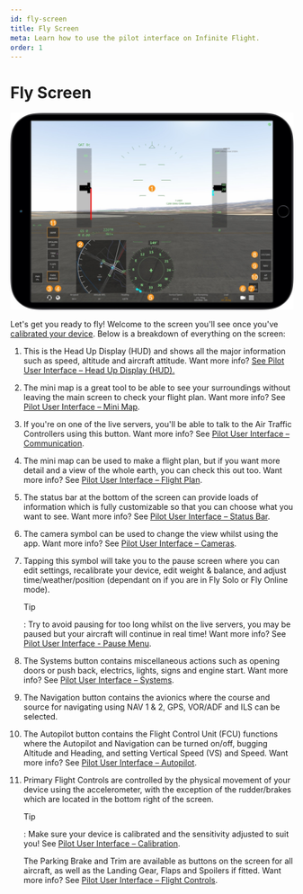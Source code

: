 ```yaml
---
id: fly-screen
title: Fly Screen
meta: Learn how to use the pilot interface on Infinite Flight.
order: 1
---
```


# Fly Screen

![Fly Screen](_images/manual/frames/hud-screen.jpg)



Let&#39;s get you ready to fly! Welcome to the screen you&#39;ll see once you&#39;ve [calibrated your device](/docs/manual/pilot-user-interface/calibration). Below is a breakdown of everything on the screen:



1. This is the Head Up Display (HUD) and shows all the major information such as speed, altitude and aircraft attitude. Want more info? [See Pilot User Interface – Head Up Display (HUD).](/docs/manual/pilot-user-interface/hud)

   

2. The mini map is a great tool to be able to see your surroundings without leaving the main screen to check your flight plan. Want more info? See [Pilot User Interface – Mini Map](/docs/manual/pilot-user-interface/mini-map).

   

3. If you&#39;re on one of the live servers, you&#39;ll be able to talk to the Air Traffic Controllers using this button. Want more info? See [Pilot User Interface – Communication](/docs/manual/pilot-user-interface/communication).

   

4. The mini map can be used to make a flight plan, but if you want more detail and a view of the whole earth, you can check this out too. Want more info? See [Pilot User Interface – Flight Plan](/docs/manual/pilot-user-interface/flight-plan).

   

5. The status bar at the bottom of the screen can provide loads of information which is fully customizable so that you can choose what you want to see. Want more info? See [Pilot User Interface – Status Bar](/docs/manual/pilot-user-interface/status-bar).

   

6. The camera symbol can be used to change the view whilst using the app. Want more info? See [Pilot User Interface – Cameras](/docs/manual/pilot-user-interface/cameras).

   

7. Tapping this symbol will take you to the pause screen where you can edit settings, recalibrate your device, edit weight &amp; balance, and adjust time/weather/position (dependant on if you are in Fly Solo or Fly Online mode).

   

   Tip

   : Try to avoid pausing for too long whilst on the live servers, you may be paused but your aircraft will continue in real time! Want more info? See [Pilot User Interface - Pause Menu](/docs/manual/pilot-user-interface/pause-menu).

   

8. The Systems button contains miscellaneous actions such as opening doors or push back, electrics, lights, signs and engine start. Want more info? See [Pilot User Interface – Systems](/docs/manual/pilot-user-interface/systems).

   

9. The Navigation button contains the avionics where the course and source for navigating using NAV 1 &amp; 2, GPS, VOR/ADF and ILS can be selected.

   

10. The Autopilot button contains the Flight Control Unit (FCU) functions where the Autopilot and Navigation can be turned on/off, bugging Altitude and Heading, and setting Vertical Speed (VS) and Speed. Want more info? See [Pilot User Interface – Autopilot](/docs/manual/pilot-user-interface/autopilot).

    

11. Primary Flight Controls are controlled by the physical movement of your device using the accelerometer, with the exception of the rudder/brakes which are located in the bottom right of the screen.

    

    Tip

    : Make sure your device is calibrated and the sensitivity adjusted to suit you! See [Pilot User Interface – Calibration](/docs/manual/pilot-user-interface/calibration).

    

    The Parking Brake and Trim are available as buttons on the screen for all aircraft, as well as the Landing Gear, Flaps and Spoilers if fitted. Want more info? See [Pilot User Interface – Flight Controls](/docs/manual/pilot-user-interface/flight-controls).
